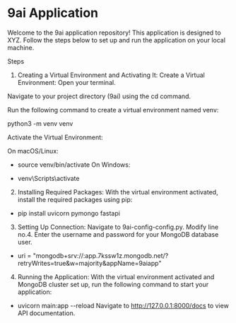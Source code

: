 # 9ai Application

Welcome to the 9ai application repository! This application is designed to XYZ. Follow the steps below to set up and run the application on your local machine.

Steps
1. Creating a Virtual Environment and Activating It:
Create a Virtual Environment:
Open your terminal.

Navigate to your project directory (9ai) using the cd command.

Run the following command to create a virtual environment named venv:

python3 -m venv venv

Activate the Virtual Environment:

On macOS/Linux:

* source venv/bin/activate 
On Windows:

* venv\Scripts\activate

2. Installing Required Packages:
With the virtual environment activated, install the required packages using pip:

* pip install uvicorn pymongo fastapi

3. Setting Up Connection:
Navigate to 9ai-config-config.py.
Modify line no.4.
Enter the username and password for your MongoDB database user.

* uri = "mongodb+srv://<user>:<pass>app.7kssw1z.mongodb.net/?retryWrites=true&w=majority&appName=9aiapp"

4. Running the Application:
With the virtual environment activated and MongoDB cluster set up, run the following command to start your application:

* uvicorn main:app --reload
Navigate to http://127.0.0.1:8000/docs to view API documentation.

